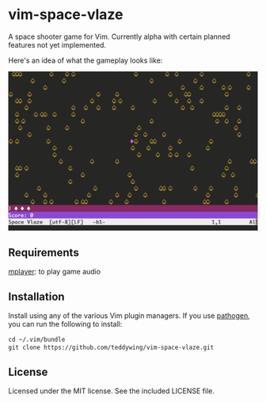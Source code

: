 vim-space-vlaze
===============

A space shooter game for Vim. Currently alpha with certain planned features not
yet implemented.

Here's an idea of what the gameplay looks like:

![Demo](./demo.gif)


## Requirements
[mplayer](http://www.mplayerhq.hu/): to play game audio


## Installation
Install using any of the various Vim plugin managers. If you use
[pathogen](https://github.com/tpope/vim-pathogen), you can run the following to
install:

	cd ~/.vim/bundle
	git clone https://github.com/teddywing/vim-space-vlaze.git


## License
Licensed under the MIT license. See the included LICENSE file.

